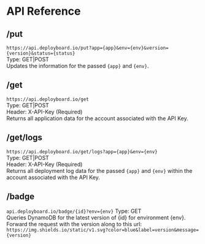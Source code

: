 # API Reference

## /put
`https://api.deployboard.io/put?app={app}&env={env}&version={version}&status={status}`  
Type: GET|POST  
Updates the information for the passed `{app}` and `{env}`.

## /get
`https://api.deployboard.io/get`  
Type: GET|POST  
Header: X-API-Key (Required)  
Returns all application data for the account associated with the API Key.

## /get/logs
`https://api.deployboard.io/get/logs?app={app}&env={env}`  
Type: GET|POST  
Header: X-API-Key (Required)  
Returns all deployment log data for the passed `{app}` and `{env}` within the account associated with the API Key.

## /badge
`api.deployboard.io/badge/{id}?env={env}`
Type: GET  
Queries DynamoDB for the latest version of {id} for environment {env}.  
Forward the request with the version along to this url: `https://img.shields.io/static/v1.svg?color=blue&label=version&message={version}`
